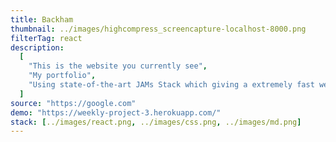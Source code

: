 ```yaml
---
title: Backham
thumbnail: ../images/highcompress_screencapture-localhost-8000.png
filterTag: react
description:
  [
    "This is the website you currently see",
    "My portfolio",
    "Using state-of-the-art JAMs Stack which giving a extremely fast website",
  ]
source: "https://google.com"
demo: "https://weekly-project-3.herokuapp.com/"
stack: [../images/react.png, ../images/css.png, ../images/md.png]
---
```

